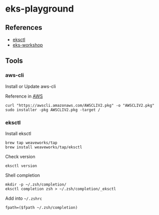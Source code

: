# eks-playground

## References
* [eksctl](https://eksctl.io/introduction/)
* [eks-workshop](https://www.eksworkshop.com/intermediate/)

 
## Tools

### aws-cli

Install or Update  aws-cli

Reference in [AWS](https://docs.aws.amazon.com/cli/latest/userguide/install-cliv2-mac.html#cliv2-mac-install-cmd-current-user)
```
curl "https://awscli.amazonaws.com/AWSCLIV2.pkg" -o "AWSCLIV2.pkg"
sudo installer -pkg AWSCLIV2.pkg -target /
```


### eksctl

Install eksctl

```
brew tap weaveworks/tap
brew install weaveworks/tap/eksctl
```

Check version

```
eksctl version
```

Shell completion

```
mkdir -p ~/.zsh/completion/
eksctl completion zsh > ~/.zsh/completion/_eksctl
```

Add into `~/.zshrc`

```
fpath=($fpath ~/.zsh/completion)
```

